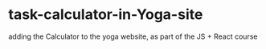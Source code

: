 # task-calculator-in-Yoga-site
 adding the Calculator to the yoga website, as part of the JS + React course
